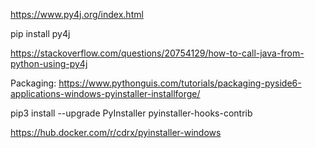 https://www.py4j.org/index.html

pip install py4j 

https://stackoverflow.com/questions/20754129/how-to-call-java-from-python-using-py4j

Packaging: 
https://www.pythonguis.com/tutorials/packaging-pyside6-applications-windows-pyinstaller-installforge/

pip3 install --upgrade PyInstaller pyinstaller-hooks-contrib

https://hub.docker.com/r/cdrx/pyinstaller-windows

